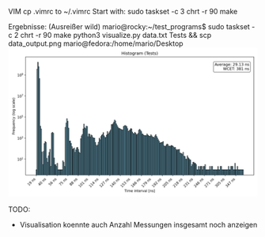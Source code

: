 VIM
cp .vimrc to ~/.vimrc
Start with: sudo taskset -c 3 chrt -r 90 make

Ergebnisse: (Ausreißer wild)
mario@rocky:~/test_programs$ sudo taskset -c 2 chrt -r 90 make
python3 visualize.py data.txt Tests && scp data_output.png mario@fedora:/home/mario/Desktop
![Example Visualisation](data_output.png)

TODO:
* Visualisation koennte auch Anzahl Messungen insgesamt noch anzeigen
